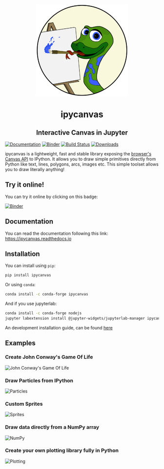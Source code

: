 <p align="center"><img width="300" src="docs/source/images/ipycanvas_logo.svg"></p>
<h1 align="center">ipycanvas</h1>
<h2 align="center"> Interactive Canvas in Jupyter </h1>

[![Documentation](http://readthedocs.org/projects/ipycanvas/badge/?version=latest)](https://ipycanvas.readthedocs.io/en/latest/?badge=latest)
[![Binder](https://mybinder.org/badge_logo.svg)](https://mybinder.org/v2/gh/martinRenou/ipycanvas/stable?filepath=examples)
[![Build Status](https://travis-ci.org/martinRenou/ipycanvas.svg?branch=master)](https://travis-ci.org/martinRenou/ipycanvas)
[![Downloads](https://pepy.tech/badge/ipycanvas)](https://pepy.tech/project/ipycanvas)

ipycanvas is a lightweight, fast and stable library exposing the [browser's Canvas API](https://developer.mozilla.org/en-US/docs/Web/API/Canvas_API) to IPython.
It allows you to draw simple primitives directly from Python like text, lines, polygons, arcs, images etc. This simple toolset allows you to draw literally anything!

## Try it online!

You can try it online by clicking on this badge:

[![Binder](https://mybinder.org/badge_logo.svg)](https://mybinder.org/v2/gh/martinRenou/ipycanvas/stable?filepath=examples)

## Documentation

You can read the documentation following this link: https://ipycanvas.readthedocs.io

## Installation

You can install using `pip`:

```bash
pip install ipycanvas
```

Or using `conda`:

```bash
conda install -c conda-forge ipycanvas
```

And if you use jupyterlab:

```bash
conda install -c conda-forge nodejs
jupyter labextension install @jupyter-widgets/jupyterlab-manager ipycanvas
```

 An development installation guide, can be found [here](https://ipycanvas.readthedocs.io/en/latest/installation.html#development-installation)

## Examples

### Create John Conway's Game Of Life
![John Conway's Game Of Life](docs/source/images/ipycanvas_gameoflife.png)

### Draw Particles from IPython
![Particles](docs/source/images/ipycanvas_particles.png)

### Custom Sprites
![Sprites](docs/source/images/ipycanvas_sprites.png)

### Draw data directly from a NumPy array
![NumPy](docs/source/images/ipycanvas_binary.png)

### Create your own plotting library **fully** in Python
![Plotting](docs/source/images/ipycanvas_scatter.png)
